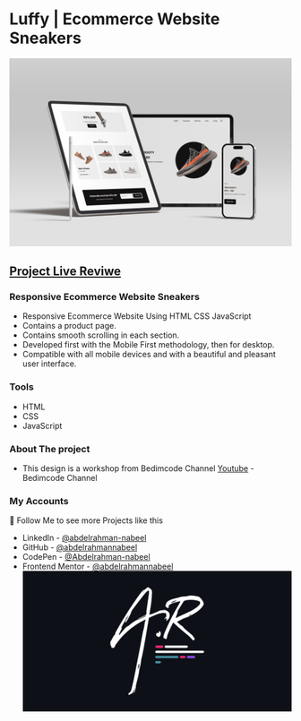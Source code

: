 # Luffy | Ecommerce Website Sneakers
![preview img](/preview.png)
## [Project Live Reviwe](https://abdelrahmannabeel.github.io/Luffy-Sneakers/)
### Responsive Ecommerce Website Sneakers
- Responsive Ecommerce Website Using HTML CSS JavaScript
- Contains a product page.
- Contains smooth scrolling in each section.
- Developed first with the Mobile First methodology, then for desktop.
- Compatible with all mobile devices and with a beautiful and pleasant user interface.
### Tools
- HTML
- CSS
- JavaScript
### About The project
- This design is a workshop from Bedimcode Channel
[Youtube](https://www.youtube.com/@Bedimcode) - Bedimcode Channel
### My Accounts
💙 Follow Me to see more Projects like this
- LinkedIn - [@abdelrahman-nabeel](https://www.linkedin.com/in/abdelrahman-nabeel/)
- GitHub - [@abdelrahmannabeel](https://github.com/abdelrahmannabeel)
- CodePen - [@Abdelrahman-nabeel](https://codepen.io/Abdelrahman-nabeel)
- Frontend Mentor - [@abdelrahmannabeel](https://www.frontendmentor.io/profile/abdelrahmannabeel)
![AbdelRahman-Nabeel-Logo](./assets/images/AbdelRahman-Nabeel-Logo-v.png)